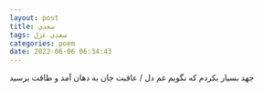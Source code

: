```yaml
---
layout: post
title: سعدی
tags: سعدی غزل
categories: poem
date: 2022-06-06 06:34:43
---
```


جهد بسیار بکردم که نگویم غم دل / عاقبت جان به دهان آمد و طاقت برسید
